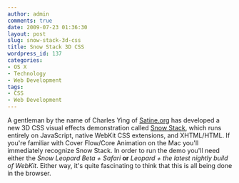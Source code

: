 ```yaml
---
author: admin
comments: true
date: 2009-07-23 01:36:30
layout: post
slug: snow-stack-3d-css
title: Snow Stack 3D CSS
wordpress_id: 137
categories:
- OS X
- Technology
- Web Development
tags:
- CSS
- Web Development
---
```


A gentleman by the name of Charles Ying of [Satine.org](http://www.satine.org/) has developed a new 3D CSS visual effects demonstration called [Snow Stack](http://www.satine.org/archives/2009/07/11/snow-stack-is-here/), which runs entirely on JavaScript, native WebKit CSS extensions, and XHTML/HTML. If you're familiar with Cover Flow/Core Animation on the Mac you'll immediately recognize Snow Stack. In order to run the demo you'll need either the _Snow Leopard Beta + Safari_ **or** _Leopard + the latest nightly build of WebKit_. Either way, it's quite fascinating to think that this is all being done in the browser.
